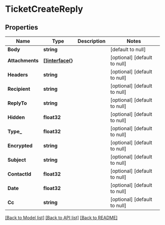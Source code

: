 # TicketCreateReply

## Properties
Name | Type | Description | Notes
------------ | ------------- | ------------- | -------------
**Body** | **string** |  | [default to null]
**Attachments** | [**[]interface{}**](interface{}.md) |  | [optional] [default to null]
**Headers** | **string** |  | [optional] [default to null]
**Recipient** | **string** |  | [optional] [default to null]
**ReplyTo** | **string** |  | [optional] [default to null]
**Hidden** | **float32** |  | [optional] [default to null]
**Type_** | **float32** |  | [optional] [default to null]
**Encrypted** | **string** |  | [optional] [default to null]
**Subject** | **string** |  | [optional] [default to null]
**ContactId** | **float32** |  | [optional] [default to null]
**Date** | **float32** |  | [optional] [default to null]
**Cc** | **string** |  | [optional] [default to null]

[[Back to Model list]](../README.md#documentation-for-models) [[Back to API list]](../README.md#documentation-for-api-endpoints) [[Back to README]](../README.md)


